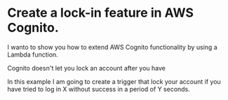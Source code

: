 
# Create a lock-in feature in AWS Cognito.

I wanto to show you how to extend AWS Cognito functionality by using a Lambda function. 

Cognito doesn't let you lock an account after you have 

In this example I am going to create a trigger that lock your account if you have tried to log in X without success in a period of Y seconds. 
